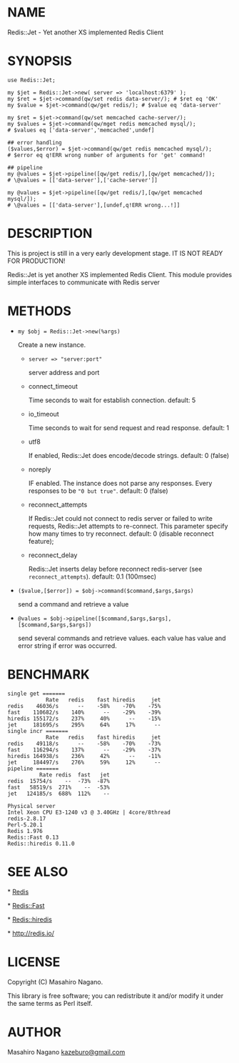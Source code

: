 # NAME

Redis::Jet - Yet another XS implemented Redis Client

# SYNOPSIS

    use Redis::Jet;
    
    my $jet = Redis::Jet->new( server => 'localhost:6379' );
    my $ret = $jet->command(qw/set redis data-server/); # $ret eq 'OK'
    my $value = $jet->command(qw/get redis/); # $value eq 'data-server'
    
    my $ret = $jet->command(qw/set memcached cache-server/);
    my $values = $jet->command(qw/mget redis memcached mysql/);
    # $values eq ['data-server','memcached',undef]
    
    ## error handling
    ($values,$error) = $jet->command(qw/get redis memcached mysql/);
    # $error eq q!ERR wrong number of arguments for 'get' command!

    ## pipeline
    my @values = $jet->pipeline([qw/get redis/],[qw/get memcached/]);
    # \@values = [['data-server'],['cache-server']]

    my @values = $jet->pipeline([qw/get redis/],[qw/get memcached mysql/]);
    # \@values = [['data-server'],[undef,q!ERR wrong...!]]

# DESCRIPTION

This is project is still in a very early development stage.
IT IS NOT READY FOR PRODUCTION!

Redis::Jet is yet another XS implemented Redis Client. This module provides
simple interfaces to communicate with Redis server

# METHODS

- `my $obj = Redis::Jet->new(%args)`

    Create a new instance.

    - `server => "server:port"`

        server address and port

    - connect\_timeout

        Time seconds to wait for establish connection. default: 5

    - io\_timeout

        Time seconds to wait for send request and read response. default: 1

    - utf8

        If enabled, Redis::Jet does encode/decode strings. default: 0 (false)

    - noreply

        IF enabled. The instance does not parse any responses. Every responses to be `"0 but true"`. default: 0 (false)

    - reconnect\_attempts

        If Redis::Jet could not connect to redis server or failed to write requests, Redis::Jet attempts to re-connect. This parameter specify how many times to try reconnect. default: 0 (disable reconnect feature);

    - reconnect\_delay

        Redis::Jet inserts delay before reconnect redis-server (see `reconnect_attempts`). default: 0.1 (100msec)

- `($value,[$error]) = $obj->command($command,$args,$args)`

    send a command and retrieve a value

- `@values = $obj->pipeline([$command,$args,$args],[$command,$args,$args])`

    send several commands and retrieve values. each value has value and error string if error was occurred.

# BENCHMARK

    single get =======
                Rate   redis    fast hiredis     jet
    redis    46036/s      --    -58%    -70%    -75%
    fast    110682/s    140%      --    -29%    -39%
    hiredis 155172/s    237%     40%      --    -15%
    jet     181695/s    295%     64%     17%      --
    single incr =======
                Rate   redis    fast hiredis     jet
    redis    49118/s      --    -58%    -70%    -73%
    fast    116294/s    137%      --    -29%    -37%
    hiredis 164938/s    236%     42%      --    -11%
    jet     184497/s    276%     59%     12%      --
    pipeline =======
              Rate redis  fast   jet
    redis  15754/s    --  -73%  -87%
    fast   58519/s  271%    --  -53%
    jet   124185/s  688%  112%    --
    
    Physical server
    Intel Xeon CPU E3-1240 v3 @ 3.40GHz | 4core/8thread    
    redis-2.8.17
    Perl-5.20.1
    Redis 1.976
    Redis::Fast 0.13
    Redis::hiredis 0.11.0

# SEE ALSO

\* [Redis](https://metacpan.org/pod/Redis)

\* [Redis::Fast](https://metacpan.org/pod/Redis::Fast)

\* [Redis::hiredis](https://metacpan.org/pod/Redis::hiredis)

\* http://redis.io/

# LICENSE

Copyright (C) Masahiro Nagano.

This library is free software; you can redistribute it and/or modify
it under the same terms as Perl itself.

# AUTHOR

Masahiro Nagano <kazeburo@gmail.com>
